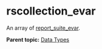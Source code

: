 # rscollection\_evar

An array of [report\_suite\_evar](r_report_suite_evar.md#).

**Parent topic:** [Data Types](../data_types/c_datatypes.md)

